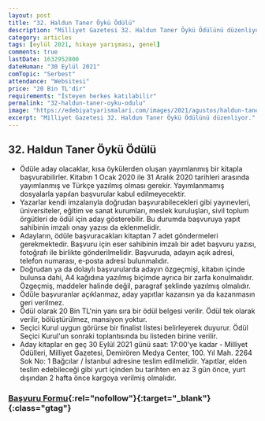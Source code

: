 ```yaml
---
layout: post
title: "32. Haldun Taner Öykü Ödülü"
description: "Milliyet Gazetesi 32. Haldun Taner Öykü Ödülünü düzenliyor."
category: articles
tags: [eylül 2021, hikaye yarışması, genel]
comments: true
lastDate: 1632952800    
dateHuman: "30 Eylül 2021"
comTopic: "Serbest"
attendance: "Websitesi"
price: "20 Bin TL'dir"
requirements: "İsteyen herkes katılabilir"
permalink: "32-haldun-taner-oyku-odulu"
image: "https://edebiyatyarismalari.com/images/2021/agustos/haldun-taner-oyku-yarismasi.jpg"
excerpt: "Milliyet Gazetesi 32. Haldun Taner Öykü Ödülünü düzenliyor."
---
```


## 32. Haldun Taner Öykü Ödülü
- Ödüle aday olacaklar, kısa öykülerden oluşan yayımlanmış bir kitapla başvurabilirler. Kitabın 1 Ocak 2020 ile 31 Aralık 2020 tarihleri arasında yayımlanmış ve Türkçe yazılmış olması gerekir. Yayımlanmamış dosyalarla yapılan başvurular kabul edilmeyecektir.
- Yazarlar kendi imzalarıyla doğrudan başvurabilecekleri gibi yayınevleri, üniversiteler, eğitim ve sanat kurumları, meslek kuruluşları, sivil toplum örgütleri de ödül için aday gösterebilir. Bu durumda başvuruya yapıt sahibinin imzalı onay yazısı da eklenmelidir.
- Adayların, ödüle başvuracakları kitaptan 7 adet göndermeleri gerekmektedir. Başvuru için eser sahibinin imzalı bir adet başvuru yazısı, fotoğrafı ile birlikte gönderilmelidir. Başvuruda, adayın açık adresi, telefon numarası, e-posta adresi bulunmalıdır.
- Doğrudan ya da dolaylı başvurularda adayın özgeçmişi, kitabın içinde bulunsa dahi, A4 kağıdına yazılmış biçimde ayrıca bir zarfa konulmalıdır. Özgeçmiş, maddeler halinde değil, paragraf şeklinde yazılmış olmalıdır.
- Ödüle başvuranlar açıklanmaz, aday yapıtlar kazansın ya da kazanmasın geri verilmez.
- Ödül olarak 20 Bin TL'nin yanı sıra bir ödül belgesi verilir. Ödül tek olarak verilir, bölüştürülmez, mansiyon yoktur.
- Seçici Kurul uygun görürse bir finalist listesi belirleyerek duyurur. Ödül Seçici Kurul'un sonraki toplantısında bu listeden birine verilir.
- Aday kitaplar en geç 30 Eylül 2021 günü saat: 17:00'ye kadar - Milliyet Ödülleri, Milliyet Gazetesi, Demirören Medya Center, 100. Yıl Mah. 2264 Sok No: 1 Bağcılar / İstanbul adresine teslim edilmelidir. Yapıtlar, elden teslim edebileceği gibi yurt içinden bu tarihten en az 3 gün önce, yurt dışından 2 hafta önce kargoya verilmiş olmalıdır.

### [Başvuru Formu](https://www.milliyet.com.tr/d/pdf/haldun_taner2021_basvuru_formu.docx){:rel="nofollow"}{:target="_blank"}{:class="gtag"}